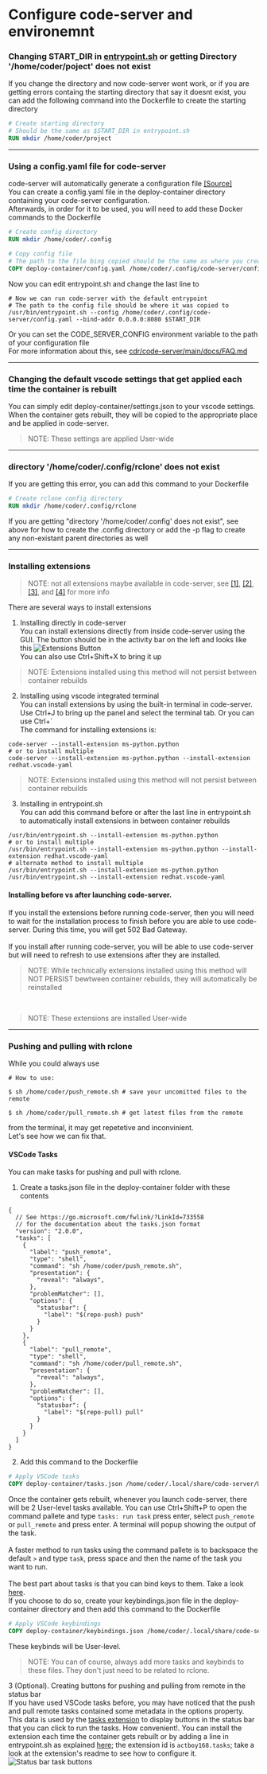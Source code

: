 # Configure code-server and environemnt
### Changing START_DIR in [entrypoint.sh](/deploy-container/entrypoint.sh) or getting Directory '/home/coder/poject' does not exist
If you change the directory and now code-server wont work, or if you are getting errors containg the starting directory that say it doesnt exist, you can add the following command into the Dockerfile to create the starting directory
```Dockerfile
# Create starting directory
# Should be the same as $START_DIR in entrypoint.sh
RUN mkdir /home/coder/project
```
___
### Using a config.yaml file for code-server
code-server will automatically generate a configuration file [[Source]](https://github.com/cdr/code-server/blob/main/docs/FAQ.md#how-does-the-config-file-work)<br>
You can create a config.yaml file in the deploy-container directory containing your code-server configuration.<br>
Afterwards, in order for it to be used, you will need to add these Docker commands to the Dockerfile
```Dockerfile
# Create config directory
RUN mkdir /home/coder/.config

# Copy config file
# The path to the file bing copied should be the same as where you created the config file
COPY deploy-container/config.yaml /home/coder/.config/code-server/config.yaml
```
Now you can edit entrypoint.sh and change the last line to
```shell
# Now we can run code-server with the default entrypoint
# The path to the config file should be where it was copied to
/usr/bin/entrypoint.sh --config /home/coder/.config/code-server/config.yaml --bind-addr 0.0.0.0:8080 $START_DIR
```
Or you can set the CODE_SERVER_CONFIG environment variable to the path of your configuration file<br>
For more information about this, see [cdr/code-server/main/docs/FAQ.md](https://github.com/cdr/code-server/blob/main/docs/FAQ.md#how-does-the-config-file-work)
___
### Changing the default vscode settings that get applied each time the container is rebuilt
You can simply edit deploy-container/settings.json to your vscode settings. When the container gets rebuilt, they will be copied to the appropriate place and be applied in code-server.<br>
> NOTE: These settings are applied User-wide
___
### directory '/home/coder/.config/rclone' does not exist
If you are getting this error, you can add this command to your Dockerfile
```Dockerfile
# Create rclone config directory
RUN mkdir /home/coder/.config/rclone
```
If you are getting "directory '/home/coder/.config' does not exist", see above for how to create the .config directory or add the -p flag to create any non-existant parent directories as well
___
### Installing extensions
> NOTE: not all extensions maybe available in code-server, see [[1]](https://github.com/cdr/code-server/blob/main/docs/FAQ.md#differences-compared-to-vs-code), [[2]](https://github.com/cdr/code-server/blob/main/docs/FAQ.md#how-can-i-request-a-missing-extension), [[3]](https://github.com/cdr/code-server/blob/main/docs/FAQ.md#how-do-i-configure-the-marketplace-url), and [[4]](https://github.com/cdr/code-server/blob/main/docs/FAQ.md#where-are-extensions-stored) for more info

There are several ways to install extensions
1. Installing directly in code-server<br>
You can install extensions directly from inside code-server using the GUI. The button should be in the activity bar on the left and looks like this
![Extensions Button](/img/vscode-activity-bar-extension-button.png)<br>
You can also use Ctrl+Shift+X to bring it up
> NOTE: Extensions installed using this method will not persist between container rebuilds

2. Installing using vscode integrated terminal<br>
You can install extensions by using the built-in terminal in code-server. Use Ctrl+J to bring up the panel and select the terminal tab. Or you can use Ctrl+\`<br>
The command for installing extensions is:
```shell
code-server --install-extension ms-python.python
# or to install multiple
code-server --install-extension ms-python.python --install-extension redhat.vscode-yaml
```
> NOTE: Extensions installed using this method will not persist between container rebuilds

3. Installing in entrypoint.sh<br>
You can add this command before or after the last line in entrypoint.sh to automatically install extensions in between container rebuilds
```shell
/usr/bin/entrypoint.sh --install-extension ms-python.python
# or to install multiple
/usr/bin/entrypoint.sh --install-extension ms-python.python --install-extension redhat.vscode-yaml
# alternate method to install multiple
/usr/bin/entrypoint.sh --install-extension ms-python.python
/usr/bin/entrypoint.sh --install-extension redhat.vscode-yaml
```
#### Installing before vs after launching code-server.<br>
If you install the extensions before running code-server, then you will need to wait for the installation process to finish before you are able to use code-server. During this time, you will get 502 Bad Gateway.<br>
<br>
If you install after running code-server, you will be able to use code-server but will need to refresh to use extensions after they are installed.
> NOTE: While technically extensions installed using this method will NOT PERSIST bewtween container rebuilds, they will automatically be reinstalled
<br>

> NOTE: These extensions are installed User-wide
___
### Pushing and pulling with rclone
While you could always use
```shell
# How to use:

$ sh /home/coder/push_remote.sh # save your uncomitted files to the remote

$ sh /home/coder/pull_remote.sh # get latest files from the remote
```
from the terminal, it may get repetetive and inconvinient.<br>
Let's see how we can fix that.<br>
#### VSCode Tasks
You can make tasks for pushing and pull with rclone.<br>
1. Create a tasks.json file in the deploy-container folder with these contents
```json5
{
  // See https://go.microsoft.com/fwlink/?LinkId=733558
  // for the documentation about the tasks.json format
  "version": "2.0.0",
  "tasks": [
    {
      "label": "push_remote",
      "type": "shell",
      "command": "sh /home/coder/push_remote.sh",
      "presentation": {
        "reveal": "always",
      },
      "problemMatcher": [],
      "options": {
        "statusbar": {
          "label": "$(repo-push) push"
        }
      }
    },
    {
      "label": "pull_remote",
      "type": "shell",
      "command": "sh /home/coder/pull_remote.sh",
      "presentation": {
        "reveal": "always",
      },
      "problemMatcher": [],
      "options": {
        "statusbar": {
          "label": "$(repo-pull) pull"
        }
      }
    }
  ]
}
```
2. Add this command to the Dockerfile
```Dockerfile
# Apply VSCode tasks
COPY deploy-container/tasks.json /home/coder/.local/share/code-server/User/tasks.json
```
Once the container gets rebuilt, whenever you launch code-server, there will be 2 User-level tasks available. You can use Ctrl+Shift+P to open the command pallete and type `tasks: run task` press enter, select `push_remote` or `pull_remote` and press enter. A terminal will popup showing the output of the task.<br>
<br>
A faster method to run tasks using the command pallete is to backspace the default `>` and type `task`, press space and then the name of the task you want to run.<br>
<br>
The best part about tasks is that you can bind keys to them. Take a look [here](https://code.visualstudio.com/docs/editor/tasks#_binding-keyboard-shortcuts-to-tasks).<br>
If you choose to do so, create your keybindings.json file in the deploy-container directory and then add this command to the Dockerfile
```Dockerfile
# Apply VSCode keybindings
COPY deploy-container/keybindings.json /home/coder/.local/share/code-server/User/keybindings.json
```
These keybinds will be User-level.
> NOTE: You can of course, always add more tasks and keybinds to these files. They don't just need to be related to rclone.

3 (Optional). Creating buttons for pushing and pulling from remote in the status bar<br>
If you have used VSCode tasks before, you may have noticed that the push and pull remote tasks contained some metadata in the options property. This data is used by the [tasks extension](https://marketplace.visualstudio.com/items?itemName=actboy168.tasks) to display buttons in the status bar that you can click to run the tasks. How convenient!. You can install the extension each time the container gets rebuilt or by adding a line in entrypoint.sh as explained [here](#installing-extensions); the extension id is `actboy168.tasks`; take a look at the extension's readme to see how to configure it.
![Status bar task buttons](/img/vscode-status-bar-task-buttons.png)
